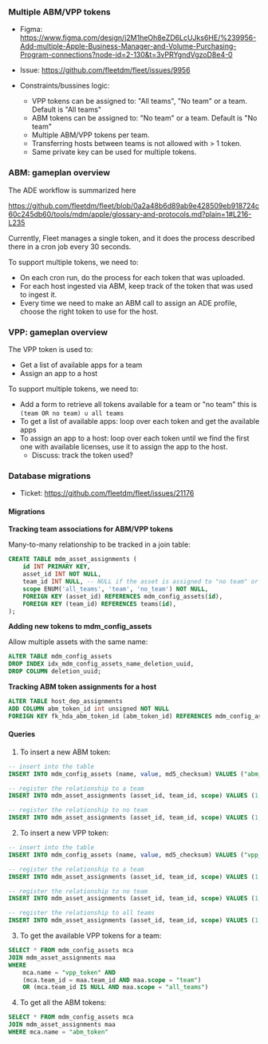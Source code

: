 ### Multiple ABM/VPP tokens

- Figma: https://www.figma.com/design/j2M1heOh8eZD6LcUJks6HE/%239956-Add-multiple-Apple-Business-Manager-and-Volume-Purchasing-Program-connections?node-id=2-130&t=3vPRYgndVgzoD8e4-0
- Issue: https://github.com/fleetdm/fleet/issues/9956

- Constraints/bussines logic:
    - VPP tokens can be assigned to: "All teams", "No team" or a team. Default is "All teams"
    - ABM tokens can be assigned to: "No team" or a team. Default is "No team"
    - Multiple ABM/VPP tokens per team.
    - Transferring hosts between teams is not allowed with > 1 token.
    - Same private key can be used for multiple tokens.

### ABM: gameplan overview

The ADE workflow is summarized here

https://github.com/fleetdm/fleet/blob/0a2a48b6d89ab9e428509eb918724c60c245db60/tools/mdm/apple/glossary-and-protocols.md?plain=1#L216-L235

Currently, Fleet manages a single token, and it does the process described there in a cron job every 30 seconds.

To support multiple tokens, we need to:

- On each cron run, do the process for each token that was uploaded.
- For each host ingested via ABM, keep track of the token that was used to ingest it.
- Every time we need to make an ABM call to assign an ADE profile, choose the right token to use for the host.

### VPP: gameplan overview

The VPP token is used to:

- Get a list of available apps for a team
- Assign an app to a host

To support multiple tokens, we need to:

- Add a form to retrieve all tokens available for a team or "no team" this is `(team OR no team) ∪ all teams`
- To get a list of available apps: loop over each token and get the available apps
- To assign an app to a host: loop over each token until we find the first one with available licenses, use it to assign the app to the host.
    - Discuss: track the token used?


### Database migrations

- Ticket: https://github.com/fleetdm/fleet/issues/21176

#### Migrations

**Tracking team associations for ABM/VPP tokens**

Many-to-many relationship to be tracked in a join table:

```sql
CREATE TABLE mdm_asset_assignments (
    id INT PRIMARY KEY,
    asset_id INT NOT NULL,
    team_id INT NULL, -- NULL if the asset is assigned to "no team" or "all teams"
    scope ENUM('all_teams', 'team', 'no_team') NOT NULL,
    FOREIGN KEY (asset_id) REFERENCES mdm_config_assets(id),
    FOREIGN KEY (team_id) REFERENCES teams(id),
);
```

**Adding new tokens to mdm_config_assets**


Allow multiple assets with the same name:

```sql
ALTER TABLE mdm_config_assets
DROP INDEX idx_mdm_config_assets_name_deletion_uuid,
DROP COLUMN deletion_uuid;
```

**Tracking ABM token assignments for a host**

```sql
ALTER TABLE host_dep_assignments
ADD COLUMN abm_token_id int unsigned NOT NULL
FOREIGN KEY fk_hda_abm_token_id (abm_token_id) REFERENCES mdm_config_assets(id) ON DELETE SET NULL
```

#### Queries

1. To insert a new ABM token:

```sql
-- insert into the table
INSERT INTO mdm_config_assets (name, value, md5_checksum) VALUES ("abm_token", "value", "checksum")

-- register the relationship to a team
INSERT INTO mdm_asset_assignments (asset_id, team_id, scope) VALUES (1, 1, "team")

-- register the relationship to no team
INSERT INTO mdm_asset_assignments (asset_id, team_id, scope) VALUES (1, NULL, "no_team")
```

2. To insert a new VPP token:

```sql
-- insert into the table
INSERT INTO mdm_config_assets (name, value, md5_checksum) VALUES ("vpp_token", "value", "checksum")

-- register the relationship to a team
INSERT INTO mdm_asset_assignments (asset_id, team_id, scope) VALUES (1, 1, "team")

-- register the relationship to no team
INSERT INTO mdm_asset_assignments (asset_id, team_id, scope) VALUES (1, NULL, "no_team")

-- register the relationship to all teams
INSERT INTO mdm_asset_assignments (asset_id, team_id, scope) VALUES (1, NULL, "all_teams")
```

3. To get the available VPP tokens for a team:

```sql
SELECT * FROM mdm_config_assets mca
JOIN mdm_asset_assignments maa
WHERE
    mca.name = "vpp_token" AND
    (mca.team_id = maa.team_id AND maa.scope = "team")
    OR (mca.team_id IS NULL AND maa.scope = "all_teams")
```

4. To get all the ABM tokens:

```sql
SELECT * FROM mdm_config_assets mca
JOIN mdm_asset_assignments maa
WHERE mca.name = "abm_token"
```


